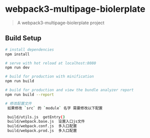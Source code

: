 # webpack3-multipage-biolerplate

> A webpack3-multipage-biolerplate project

## Build Setup

``` bash
# install dependencies
npm install

# serve with hot reload at localhost:8080
npm run dev

# build for production with minification
npm run build

# build for production and view the bundle analyzer report
npm run build --report

# 修改配置文件
 如果修改 `src` 的 `module` 名字 需要修改以下配置

 build/utils.js  getEntry()
 build/webpack.base.js  设置入口js文件
 build/webpack.conf.js  多入口配置
 build/webpack.prod.js  多入口配置

```